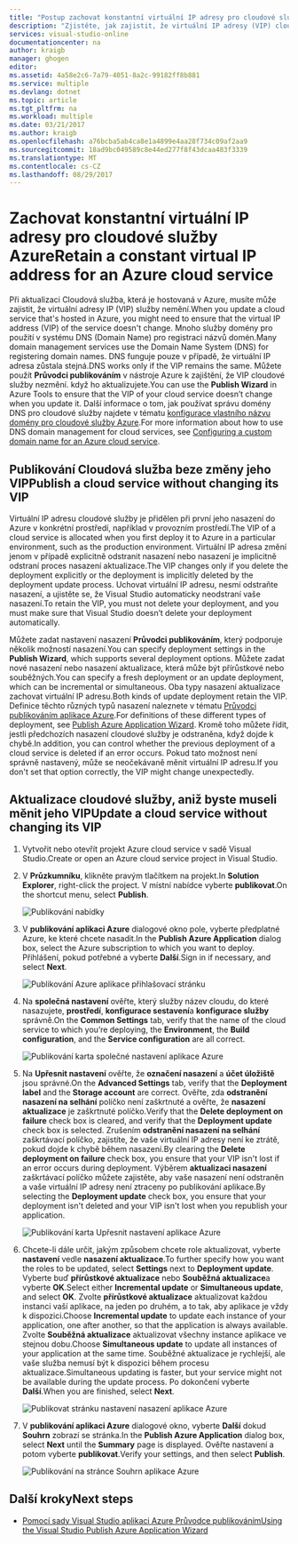 ```yaml
---
title: "Postup zachovat konstantní virtuální IP adresy pro cloudové služby Azure | Microsoft Docs"
description: "Zjistěte, jak zajistit, že virtuální IP adresy (VIP) cloudové služby Azure nemění."
services: visual-studio-online
documentationcenter: na
author: kraigb
manager: ghogen
editor: 
ms.assetid: 4a58e2c6-7a79-4051-8a2c-99182ff8b881
ms.service: multiple
ms.devlang: dotnet
ms.topic: article
ms.tgt_pltfrm: na
ms.workload: multiple
ms.date: 03/21/2017
ms.author: kraigb
ms.openlocfilehash: a76bcba5ab4ca8e1a4899e4aa28f734c09af2aa9
ms.sourcegitcommit: 18ad9bc049589c8e44ed277f8f43dcaa483f3339
ms.translationtype: MT
ms.contentlocale: cs-CZ
ms.lasthandoff: 08/29/2017
---
```

# <a name="retain-a-constant-virtual-ip-address-for-an-azure-cloud-service"></a><span data-ttu-id="1021c-103">Zachovat konstantní virtuální IP adresy pro cloudové služby Azure</span><span class="sxs-lookup"><span data-stu-id="1021c-103">Retain a constant virtual IP address for an Azure cloud service</span></span>
<span data-ttu-id="1021c-104">Při aktualizaci Cloudová služba, která je hostovaná v Azure, musíte může zajistit, že virtuální adresy IP (VIP) služby nemění.</span><span class="sxs-lookup"><span data-stu-id="1021c-104">When you update a cloud service that's hosted in Azure, you might need to ensure that the virtual IP address (VIP) of the service doesn't change.</span></span> <span data-ttu-id="1021c-105">Mnoho služby domény pro použití v systému DNS (Domain Name) pro registraci názvů domén.</span><span class="sxs-lookup"><span data-stu-id="1021c-105">Many domain management services use the Domain Name System (DNS) for registering domain names.</span></span> <span data-ttu-id="1021c-106">DNS funguje pouze v případě, že virtuální IP adresa zůstala stejná.</span><span class="sxs-lookup"><span data-stu-id="1021c-106">DNS works only if the VIP remains the same.</span></span> <span data-ttu-id="1021c-107">Můžete použít **Průvodci publikováním** v nástroje Azure k zajištění, že VIP cloudové služby nezmění. když ho aktualizujete.</span><span class="sxs-lookup"><span data-stu-id="1021c-107">You can use the **Publish Wizard** in Azure Tools to ensure that the VIP of your cloud service doesn’t change when you update it.</span></span> <span data-ttu-id="1021c-108">Další informace o tom, jak používat správu domény DNS pro cloudové služby najdete v tématu [konfigurace vlastního názvu domény pro cloudové služby Azure](cloud-services/cloud-services-custom-domain-name.md).</span><span class="sxs-lookup"><span data-stu-id="1021c-108">For more information about how to use DNS domain management for cloud services, see [Configuring a custom domain name for an Azure cloud service](cloud-services/cloud-services-custom-domain-name.md).</span></span>

## <a name="publish-a-cloud-service-without-changing-its-vip"></a><span data-ttu-id="1021c-109">Publikování Cloudová služba beze změny jeho VIP</span><span class="sxs-lookup"><span data-stu-id="1021c-109">Publish a cloud service without changing its VIP</span></span>
<span data-ttu-id="1021c-110">Virtuální IP adresu cloudové služby je přidělen při první jeho nasazení do Azure v konkrétní prostředí, například v provozním prostředí.</span><span class="sxs-lookup"><span data-stu-id="1021c-110">The VIP of a cloud service is allocated when you first deploy it to Azure in a particular environment, such as the production environment.</span></span> <span data-ttu-id="1021c-111">Virtuální IP adresa změní jenom v případě explicitně odstranit nasazení nebo nasazení je implicitně odstraní proces nasazení aktualizace.</span><span class="sxs-lookup"><span data-stu-id="1021c-111">The VIP changes only if you delete the deployment explicitly or the deployment is implicitly deleted by the deployment update process.</span></span> <span data-ttu-id="1021c-112">Uchovat virtuální IP adresu, nesmí odstraňte nasazení, a ujistěte se, že Visual Studio automaticky neodstraní vaše nasazení.</span><span class="sxs-lookup"><span data-stu-id="1021c-112">To retain the VIP, you must not delete your deployment, and you must make sure that Visual Studio doesn’t delete your deployment automatically.</span></span> 

<span data-ttu-id="1021c-113">Můžete zadat nastavení nasazení **Průvodci publikováním**, který podporuje několik možností nasazení.</span><span class="sxs-lookup"><span data-stu-id="1021c-113">You can specify deployment settings in the **Publish Wizard**, which supports several deployment options.</span></span> <span data-ttu-id="1021c-114">Můžete zadat nové nasazení nebo nasazení aktualizace, která může být přírůstkové nebo souběžných.</span><span class="sxs-lookup"><span data-stu-id="1021c-114">You can specify a fresh deployment or an update deployment, which can be incremental or simultaneous.</span></span> <span data-ttu-id="1021c-115">Oba typy nasazení aktualizace zachovat virtuální IP adresu.</span><span class="sxs-lookup"><span data-stu-id="1021c-115">Both kinds of update deployment retain the VIP.</span></span> <span data-ttu-id="1021c-116">Definice těchto různých typů nasazení naleznete v tématu [Průvodci publikováním aplikace Azure](vs-azure-tools-publish-azure-application-wizard.md).</span><span class="sxs-lookup"><span data-stu-id="1021c-116">For definitions of these different types of deployment, see [Publish Azure Application Wizard](vs-azure-tools-publish-azure-application-wizard.md).</span></span> <span data-ttu-id="1021c-117">Kromě toho můžete řídit, jestli předchozích nasazení cloudové služby je odstraněna, když dojde k chybě.</span><span class="sxs-lookup"><span data-stu-id="1021c-117">In addition, you can control whether the previous deployment of a cloud service is deleted if an error occurs.</span></span> <span data-ttu-id="1021c-118">Pokud tato možnost není správně nastavený, může se neočekávaně měnit virtuální IP adresu.</span><span class="sxs-lookup"><span data-stu-id="1021c-118">If you don't set that option correctly, the VIP might change unexpectedly.</span></span>

## <a name="update-a-cloud-service-without-changing-its-vip"></a><span data-ttu-id="1021c-119">Aktualizace cloudové služby, aniž byste museli měnit jeho VIP</span><span class="sxs-lookup"><span data-stu-id="1021c-119">Update a cloud service without changing its VIP</span></span>
1. <span data-ttu-id="1021c-120">Vytvořit nebo otevřít projekt Azure cloud service v sadě Visual Studio.</span><span class="sxs-lookup"><span data-stu-id="1021c-120">Create or open an Azure cloud service project in Visual Studio.</span></span> 

2. <span data-ttu-id="1021c-121">V **Průzkumníku**, klikněte pravým tlačítkem na projekt.</span><span class="sxs-lookup"><span data-stu-id="1021c-121">In **Solution Explorer**, right-click the project.</span></span> <span data-ttu-id="1021c-122">V místní nabídce vyberte **publikovat**.</span><span class="sxs-lookup"><span data-stu-id="1021c-122">On the shortcut menu, select **Publish**.</span></span>

    ![Publikování nabídky](./media/vs-azure-tools-cloud-service-retain-a-constant-virtual-ip-address/solution-explorer-publish-menu.png)

3. <span data-ttu-id="1021c-124">V **publikování aplikaci Azure** dialogové okno pole, vyberte předplatné Azure, ke které chcete nasadit.</span><span class="sxs-lookup"><span data-stu-id="1021c-124">In the **Publish Azure Application** dialog box, select the Azure subscription to which you want to deploy.</span></span> <span data-ttu-id="1021c-125">Přihlášení, pokud potřebné a vyberte **Další**.</span><span class="sxs-lookup"><span data-stu-id="1021c-125">Sign in if necessary, and select **Next**.</span></span>

    ![Publikování Azure aplikace přihlašovací stránku](./media/vs-azure-tools-cloud-service-retain-a-constant-virtual-ip-address/azure-publish-signin.png)

4. <span data-ttu-id="1021c-127">Na **společná nastavení** ověřte, který služby název cloudu, do které nasazujete, **prostředí**, **konfigurace sestavení**a **konfigurace služby** správně.</span><span class="sxs-lookup"><span data-stu-id="1021c-127">On the **Common Settings** tab, verify that the name of the cloud service to which you’re deploying, the **Environment**, the **Build configuration**, and the **Service configuration** are all correct.</span></span>

    ![Publikování karta společné nastavení aplikace Azure](./media/vs-azure-tools-cloud-service-retain-a-constant-virtual-ip-address/azure-publish-common-settings.png)

5. <span data-ttu-id="1021c-129">Na **Upřesnit nastavení** ověřte, že **označení nasazení** a **účet úložiště** jsou správné.</span><span class="sxs-lookup"><span data-stu-id="1021c-129">On the **Advanced Settings** tab, verify that the **Deployment label** and the **Storage account** are correct.</span></span> <span data-ttu-id="1021c-130">Ověřte, zda **odstranění nasazení na selhání** políčko není zaškrtnuté a ověřte, že **nasazení aktualizace** je zaškrtnuté políčko.</span><span class="sxs-lookup"><span data-stu-id="1021c-130">Verify that the **Delete deployment on failure** check box is cleared, and verify that the **Deployment update** check box is selected.</span></span> <span data-ttu-id="1021c-131">Zrušením **odstranění nasazení na selhání** zaškrtávací políčko, zajistíte, že vaše virtuální IP adresy není ke ztrátě, pokud dojde k chybě během nasazení.</span><span class="sxs-lookup"><span data-stu-id="1021c-131">By clearing the **Delete deployment on failure** check box, you ensure that your VIP isn't lost if an error occurs during deployment.</span></span> <span data-ttu-id="1021c-132">Výběrem **aktualizaci nasazení** zaškrtávací políčko můžete zajistěte, aby vaše nasazení není odstraněn a vaše virtuální IP adresy není ztraceny po publikování aplikace.</span><span class="sxs-lookup"><span data-stu-id="1021c-132">By selecting the **Deployment update** check box, you ensure that your deployment isn't deleted and your VIP isn't lost when you republish your application.</span></span> 

    ![Publikování karta Upřesnit nastavení aplikace Azure](./media/vs-azure-tools-cloud-service-retain-a-constant-virtual-ip-address/azure-publish-advanced-settings.png)

6. <span data-ttu-id="1021c-134">Chcete-li dále určit, jakým způsobem chcete role aktualizovat, vyberte **nastavení** vedle **nasazení aktualizace**.</span><span class="sxs-lookup"><span data-stu-id="1021c-134">To further specify how you want the roles to be updated, select **Settings** next to **Deployment update**.</span></span> <span data-ttu-id="1021c-135">Vyberte buď **přírůstkové aktualizace** nebo **Souběžná aktualizace**a vyberte **OK**.</span><span class="sxs-lookup"><span data-stu-id="1021c-135">Select either **Incremental update** or **Simultaneous update**, and select **OK**.</span></span> <span data-ttu-id="1021c-136">Zvolte **přírůstkové aktualizace** aktualizovat každou instanci vaší aplikace, na jeden po druhém, a to tak, aby aplikace je vždy k dispozici.</span><span class="sxs-lookup"><span data-stu-id="1021c-136">Choose **Incremental update** to update each instance of your application, one after another, so that the application is always available.</span></span> <span data-ttu-id="1021c-137">Zvolte **Souběžná aktualizace** aktualizovat všechny instance aplikace ve stejnou dobu.</span><span class="sxs-lookup"><span data-stu-id="1021c-137">Choose **Simultaneous update** to update all instances of your application at the same time.</span></span> <span data-ttu-id="1021c-138">Souběžné aktualizace je rychlejší, ale vaše služba nemusí být k dispozici během procesu aktualizace.</span><span class="sxs-lookup"><span data-stu-id="1021c-138">Simultaneous updating is faster, but your service might not be available during the update process.</span></span> <span data-ttu-id="1021c-139">Po dokončení vyberte **Další**.</span><span class="sxs-lookup"><span data-stu-id="1021c-139">When you are finished, select **Next**.</span></span>

    ![Publikovat stránku nastavení nasazení aplikace Azure](./media/vs-azure-tools-cloud-service-retain-a-constant-virtual-ip-address/azure-publish-deployment-update-settings.png)

7. <span data-ttu-id="1021c-141">V **publikování aplikaci Azure** dialogové okno, vyberte **Další** dokud **Souhrn** zobrazí se stránka.</span><span class="sxs-lookup"><span data-stu-id="1021c-141">In the **Publish Azure Application** dialog box, select **Next** until the **Summary** page is displayed.</span></span> <span data-ttu-id="1021c-142">Ověřte nastavení a potom vyberte **publikovat**.</span><span class="sxs-lookup"><span data-stu-id="1021c-142">Verify your settings, and then select **Publish**.</span></span>
   
    ![Publikování na stránce Souhrn aplikace Azure](./media/vs-azure-tools-cloud-service-retain-a-constant-virtual-ip-address/azure-publish-summary.png)

## <a name="next-steps"></a><span data-ttu-id="1021c-144">Další kroky</span><span class="sxs-lookup"><span data-stu-id="1021c-144">Next steps</span></span>
- [<span data-ttu-id="1021c-145">Pomocí sady Visual Studio aplikaci Azure Průvodce publikováním</span><span class="sxs-lookup"><span data-stu-id="1021c-145">Using the Visual Studio Publish Azure Application Wizard</span></span>](vs-azure-tools-publish-azure-application-wizard.md)

